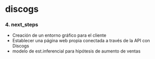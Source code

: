 # discogs



### 4. next_steps

+ Creación de un entorno gráfico para el cliente
+ Establecer una página web propia conectada a través de la API con Discogs
+ modelo de est.inferencial para hipótesis de aumento de ventas